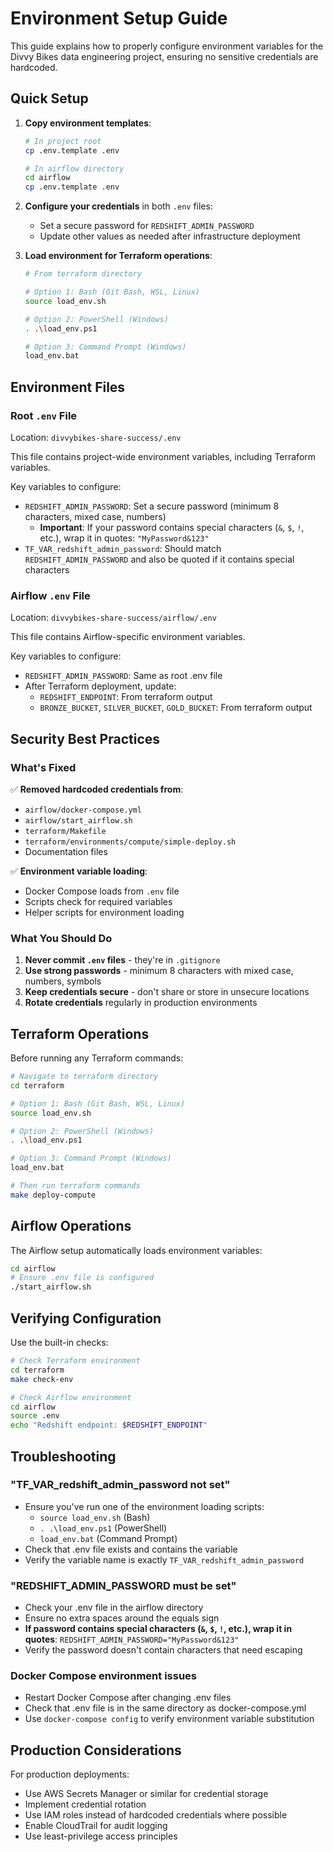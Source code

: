 # Environment Setup Guide

This guide explains how to properly configure environment variables for the Divvy Bikes data engineering project, ensuring no sensitive credentials are hardcoded.

## Quick Setup

1. **Copy environment templates**:
   ```bash
   # In project root
   cp .env.template .env
   
   # In airflow directory
   cd airflow
   cp .env.template .env
   ```

2. **Configure your credentials** in both `.env` files:
   - Set a secure password for `REDSHIFT_ADMIN_PASSWORD`
   - Update other values as needed after infrastructure deployment

3. **Load environment for Terraform operations**:
   ```bash
   # From terraform directory
   
   # Option 1: Bash (Git Bash, WSL, Linux)
   source load_env.sh
   
   # Option 2: PowerShell (Windows)
   . .\load_env.ps1
   
   # Option 3: Command Prompt (Windows)
   load_env.bat
   ```

## Environment Files

### Root `.env` File
Location: `divvybikes-share-success/.env`

This file contains project-wide environment variables, including Terraform variables.

Key variables to configure:
- `REDSHIFT_ADMIN_PASSWORD`: Set a secure password (minimum 8 characters, mixed case, numbers)
  - **Important**: If your password contains special characters (`&`, `$`, `!`, etc.), wrap it in quotes: `"MyPassword&123"`
- `TF_VAR_redshift_admin_password`: Should match `REDSHIFT_ADMIN_PASSWORD` and also be quoted if it contains special characters

### Airflow `.env` File  
Location: `divvybikes-share-success/airflow/.env`

This file contains Airflow-specific environment variables.

Key variables to configure:
- `REDSHIFT_ADMIN_PASSWORD`: Same as root .env file
- After Terraform deployment, update:
  - `REDSHIFT_ENDPOINT`: From terraform output
  - `BRONZE_BUCKET`, `SILVER_BUCKET`, `GOLD_BUCKET`: From terraform output

## Security Best Practices

### What's Fixed
✅ **Removed hardcoded credentials from**:
- `airflow/docker-compose.yml`
- `airflow/start_airflow.sh` 
- `terraform/Makefile`
- `terraform/environments/compute/simple-deploy.sh`
- Documentation files

✅ **Environment variable loading**:
- Docker Compose loads from `.env` file
- Scripts check for required variables
- Helper scripts for environment loading

### What You Should Do
1. **Never commit `.env` files** - they're in `.gitignore`
2. **Use strong passwords** - minimum 8 characters with mixed case, numbers, symbols
3. **Keep credentials secure** - don't share or store in unsecure locations
4. **Rotate credentials** regularly in production environments

## Terraform Operations

Before running any Terraform commands:

```bash
# Navigate to terraform directory
cd terraform

# Option 1: Bash (Git Bash, WSL, Linux)
source load_env.sh

# Option 2: PowerShell (Windows)
. .\load_env.ps1

# Option 3: Command Prompt (Windows)
load_env.bat

# Then run terraform commands
make deploy-compute
```

## Airflow Operations

The Airflow setup automatically loads environment variables:

```bash
cd airflow
# Ensure .env file is configured
./start_airflow.sh
```

## Verifying Configuration

Use the built-in checks:

```bash
# Check Terraform environment
cd terraform
make check-env

# Check Airflow environment  
cd airflow
source .env
echo "Redshift endpoint: $REDSHIFT_ENDPOINT"
```

## Troubleshooting

### "TF_VAR_redshift_admin_password not set"
- Ensure you've run one of the environment loading scripts:
  - `source load_env.sh` (Bash)
  - `. .\load_env.ps1` (PowerShell)  
  - `load_env.bat` (Command Prompt)
- Check that .env file exists and contains the variable
- Verify the variable name is exactly `TF_VAR_redshift_admin_password`

### "REDSHIFT_ADMIN_PASSWORD must be set"
- Check your .env file in the airflow directory
- Ensure no extra spaces around the equals sign
- **If password contains special characters (`&`, `$`, `!`, etc.), wrap it in quotes**: `REDSHIFT_ADMIN_PASSWORD="MyPassword&123"`
- Verify the password doesn't contain characters that need escaping

### Docker Compose environment issues
- Restart Docker Compose after changing .env files
- Check that .env file is in the same directory as docker-compose.yml
- Use `docker-compose config` to verify environment variable substitution

## Production Considerations

For production deployments:
- Use AWS Secrets Manager or similar for credential storage
- Implement credential rotation
- Use IAM roles instead of hardcoded credentials where possible
- Enable CloudTrail for audit logging
- Use least-privilege access principles
